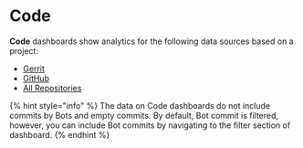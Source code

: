 # Code

**Code** dashboards show analytics for the following data sources based on a project:

* [Gerrit](gerrit.md)
* [GitHub](github.md)
* [All Repositories](all-repositories.md)

{% hint style="info" %}
The data on Code dashboards do not include commits by Bots and empty commits. By default, Bot commit is filtered, however, you can include Bot commits by navigating to the filter section of dashboard.
{% endhint %}



